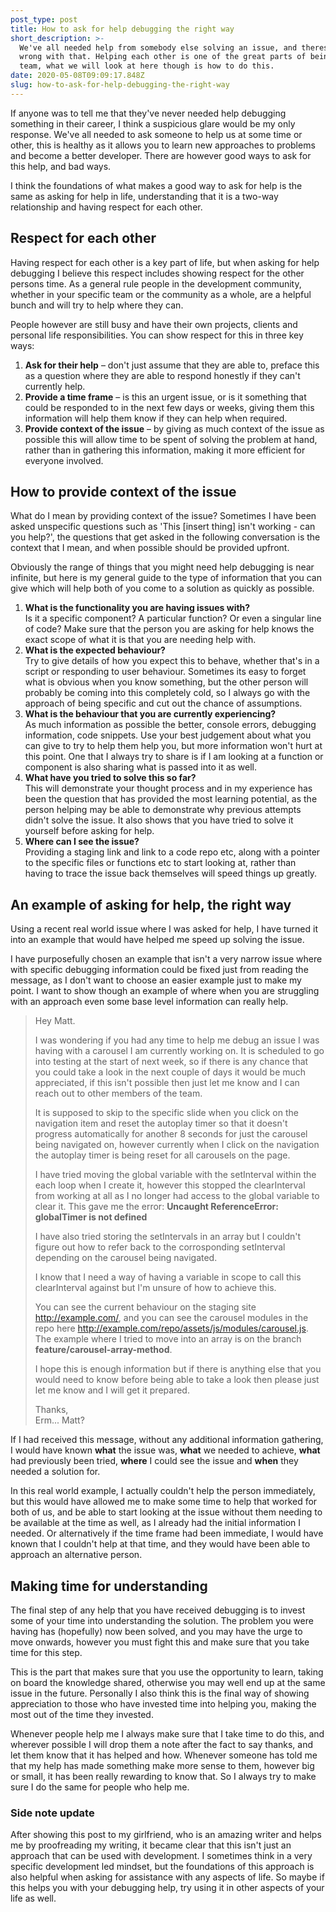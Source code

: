 ```yaml
---
post_type: post
title: How to ask for help debugging the right way
short_description: >-
  We've all needed help from somebody else solving an issue, and theres nothing
  wrong with that. Helping each other is one of the great parts of being in a
  team, what we will look at here though is how to do this.
date: 2020-05-08T09:09:17.848Z
slug: how-to-ask-for-help-debugging-the-right-way
---
```

If anyone was to tell me that they've never needed help debugging something in their career, I think a suspicious glare would be my only response. We've all needed to ask someone to help us at some time or other, this is healthy as it allows you to learn new approaches to problems and become a better developer. There are however good ways to ask for this help, and bad ways.

I think the foundations of what makes a good way to ask for help is the same as asking for help in life, understanding that it is a two-way relationship and having respect for each other.

## Respect for each other

Having respect for each other is a key part of life, but when asking for help debugging I believe this respect includes showing respect for the other persons time. As a general rule people in the development community, whether in your specific team or the community as a whole, are a helpful bunch and will try to help where they can. 

People however are still busy and have their own projects, clients and personal life responsibilities. You can show respect for this in three key ways:

1. **Ask for their help** – don't just assume that they are able to, preface this as a question where they are able to respond honestly if they can't currently help.
2. **Provide a time frame** – is this an urgent issue, or is it something that could be responded to in the next few days or weeks, giving them this information will help them know if they can help when required.
3. **Provide context of the issue** – by giving as much context of the issue as possible this will allow time to be spent of solving the problem at hand, rather than in gathering this information, making it more efficient for everyone involved.

## How to provide context of the issue

What do I mean by providing context of the issue? Sometimes I have been asked unspecific questions such as 'This \[insert thing] isn't working - can you help?', the questions that get asked in the following conversation is the context that I mean, and when possible should be provided upfront.

Obviously the range of things that you might need help debugging is near infinite, but here is my general guide to the type of information that you can give which will help both of you come to a solution as quickly as possible.

1. **What is the functionality you are having issues with?**\
   Is it a specific component? A particular function? Or even a singular line of code? Make sure that the person you are asking for help knows the exact scope of what it is that you are needing help with.
2. **What is the expected behaviour?**\
   Try to give details of how you expect this to behave, whether that's in a script or responding to user behaviour. Sometimes its easy to forget what is obvious when you know something, but the other person will probably be coming into this completely cold, so I always go with the approach of being specific and cut out the chance of assumptions.
3. **What is the behaviour that you are currently experiencing?**\
   As much information as possible the better, console errors, debugging information, code snippets. Use your best judgement about what you can give to try to help them help you, but more information won't hurt at this point. One that I always try to share is if I am looking at a function or component is also sharing what is passed into it as well.
4. **What have you tried to solve this so far?** \
   This will demonstrate your thought process and in my experience has been the question that has provided the most learning potential, as the person helping may be able to demonstrate why previous attempts didn't solve the issue. It also shows that you have tried to solve it yourself before asking for help.
5. **Where can I see the issue?**\
   Providing a staging link and link to a code repo etc, along with a pointer to the specific files or functions etc to start looking at, rather than having to trace the issue back themselves will speed things up greatly.

## An example of asking for help, the right way

Using a recent real world issue where I was asked for help, I have turned it into an example that would have helped me speed up solving the issue.

I have purposefully chosen an example that isn't a very narrow issue where with specific debugging information could be fixed just from reading the message, as I don't want to choose an easier example just to make my point. I want to show though an example of where when you are struggling with an approach even some base level information can really help.

> Hey Matt. 
>
> I was wondering if you had any time to help me debug an issue I was having with a carousel I am currently working on. It is scheduled to go into testing at the start of next week, so if there is any chance that you could take a look in the next couple of days it would be much appreciated, if this isn't possible then just let me know and I can reach out to other members of the team.
>
> It is supposed to skip to the specific slide when you click on the navigation item and reset the autoplay timer so that it doesn't progress automatically for another 8 seconds for just the carousel being navigated on, however currently when I click on the navigation the autoplay timer is being reset for all carousels on the page.
>
> I have tried moving the global variable with the setInterval within the each loop when I create it, however this stopped the clearInterval from working at all as I no longer had access to the global variable to clear it. This gave me the error: **Uncaught ReferenceError: globalTimer is not defined**
>
> I have also tried storing the setIntervals in an array but I couldn't figure out how to refer back to the corrosponding setInterval depending on the carousel being navigated.
>
> I know that I need a way of having a variable in scope to call this clearInterval against but I'm unsure of how to achieve this.
>
> You can see the current behaviour on the staging site <http://example.com/>, and you can see the carousel modules in the repo here <http://example.com/repo/assets/js/modules/carousel.js>. The example where I tried to move into an array is on the branch **feature/carousel-array-method**.
>
> I hope this is enough information but if there is anything else that you would need to know before being able to take a look then please just let me know and I will get it prepared.
>
> Thanks,\
> Erm... Matt?

If I had received this message, without any additional information gathering, I would have known **what** the issue was, **what** we needed to achieve, **what** had previously been tried, **where** I could see the issue and **when** they needed a solution for.

In this real world example, I actually couldn't help the person immediately, but this would have allowed me to make some time to help that worked for both of us, and be able to start looking at the issue without them needing to be available at the time as well, as I already had the initial information I needed. Or alternatively if the time frame had been immediate, I would have known that I couldn't help at that time, and they would have been able to approach an alternative person.

## Making time for understanding

The final step of any help that you have received debugging is to invest some of your time into understanding the solution. The problem you were having has (hopefully) now been solved, and you may have the urge to move onwards, however you must fight this and make sure that you take time for this step.

This is the part that makes sure that you use the opportunity to learn, taking on board the knowledge shared, otherwise you may well end up at the same issue in the future. Personally I also think this is the final way of showing appreciation to those who have invested time into helping you, making the most out of the time they invested. 

Whenever people help me I always make sure that I take time to do this, and wherever possible I will drop them a note after the fact to say thanks, and let them know that it has helped and how. Whenever someone has told me that my help has made something make more sense to them, however big or small, it has been really rewarding to know that. So I always try to make sure I do the same for people who help me.

### Side note update

After showing this post to my girlfriend, who is an amazing writer and helps me by proofreading my writing, it became clear that this isn't just an approach that can be used with development. I sometimes think in a very specific development led mindset, but the foundations of this approach is also helpful when asking for assistance with any aspects of life. So maybe if this helps you with your debugging help, try using it in other aspects of your life as well.